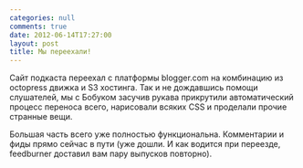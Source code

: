 ```yaml
---
categories: null
comments: true
date: 2012-06-14T17:27:00
layout: post
title: Мы переехали!
---
```


Сайт подкаста переехал с платформы blogger.com на комбинацию из octopress движка и S3 хостинга. Так и не дождавшись помощи слушателей, мы с Бобуком засучив рукава прикрутили автоматический процесс переноса всего, нарисовали всяких CSS и проделали прочие странные вещи.

Большая часть всего уже полностью функциональна. Комментарии и фиды прямо сейчас в пути (уже дошли. И как водится при переезде, feedburner доставил вам пару выпусков повторно).
